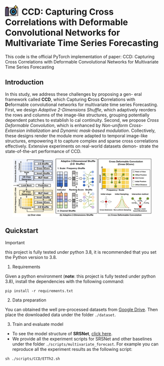 


<h1>
    <img src="figures/CCD.png" alt="Image description" style="width: 1.5em; height: 1.5em;vertical-align: bottom; margin-right: 5px;">
    <span>CCD: Capturing Cross Correlations with Deformable Convolutional Networks for Multivariate Time Series Forecasting</span>
</h1>


This code is the official PyTorch implementation of paper: CCD: Capturing Cross Correlations with Deformable Convolutional Networks for Multivariate Time Series Forecasting


## Introduction

In this study, we address these challenges by proposing a gen-
eral framework called **CCD**, which Capturing **C**ross **C**orrelations
with **D**eformable convolutional networks for multivariate time
series Forecasting. First, we design *Adaptive 2-Dimensions Shuffle*,
which adaptively reorders the rows and columns of the image-like
structures, grouping potentially dependent patches to establish lo
cal continuity. Second, we propose *Cross Deformable Convolution*,
which is enhanced by *Non-uniform Cross-Extension initialization*
and *Dynamic mask-based modulation*. Collectively, these designs
render the module more adapted to temporal image-like structures,
empowering it to capture complex and sparse cross correlations
effectively. Extensive experiments on real-world datasets demon-
strate the state-of-the-art performance of CCD.

<div align="center">
<img alt="Logo" src="figures/main.png" width="90%"/>
</div>

## Quickstart

> [!IMPORTANT]
> this project is fully tested under python 3.8, it is recommended that you set the Python version to 3.8.
1. Requirements

Given a python environment (**note**: this project is fully tested under python 3.8), install the dependencies with the following command:

```shell
pip install -r requirements.txt
```

2. Data preparation

You can obtained the well pre-processed datasets from [Google Drive](https://drive.google.com/file/d/1vgpOmAygokoUt235piWKUjfwao6KwLv7/view?usp=drive_link). Then place the downloaded data under the folder `./dataset`. 

3. Train and evaluate model

- To see the model structure of **SRSNet**,  [click here](./ts_benchmark/baselines/srsnet/models/srsnet_model.py).
- We provide all the experiment scripts for SRSNet and other baselines under the folder `./scripts/multivariate_forecast`.  For example you can reproduce all the experiment results as the following script:

```shell
sh ./scripts/CCD/ETTh2.sh
```
